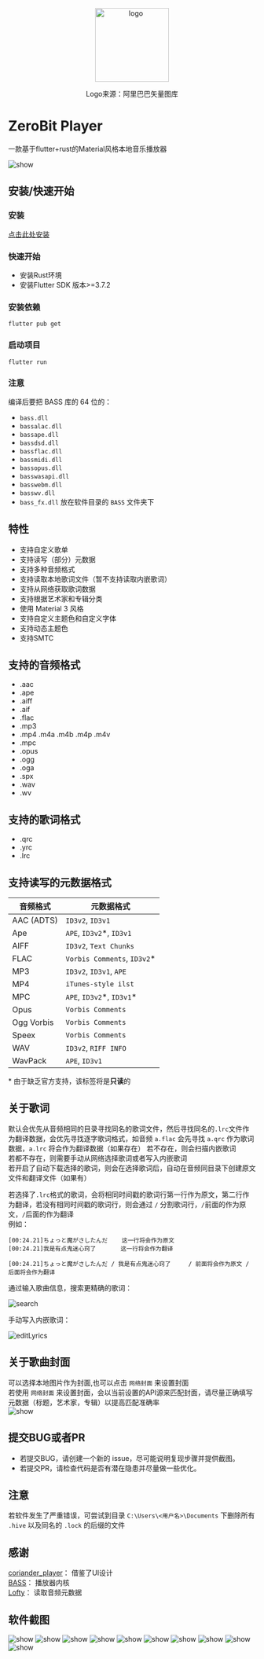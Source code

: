 <div align="center">
  <img src="assets/app_icon.ico" alt="logo" width=150 height=150>
</div>

<p align="center">Logo来源：阿里巴巴矢量图库</p>

# ZeroBit Player
一款基于flutter+rust的Material风格本地音乐播放器

![show](screenshot/7.png)

## 安装/快速开始
### 安装
[点击此处安装](https://github.com/Empty-57/ZeroBit-Player/releases/latest)
### 快速开始
- 安装Rust环境
- 安装Flutter SDK 版本>=3.7.2

### 安装依赖
```
flutter pub get
```

### 启动项目
```
flutter run
```

### 注意
编译后要把 BASS 库的 64 位的：
 - `bass.dll`
 - `bassalac.dll`
 - `bassape.dll`
 - `bassdsd.dll`
 - `bassflac.dll`
 - `bassmidi.dll`
 - `bassopus.dll`
 - `basswasapi.dll`
 - `basswebm.dll`
 - `basswv.dll`
 - `bass_fx.dll`
放在软件目录的 `BASS` 文件夹下

## 特性
- 支持自定义歌单
- 支持读写（部分）元数据
- 支持多种音频格式
- 支持读取本地歌词文件（暂不支持读取内嵌歌词）
- 支持从网络获取歌词数据
- 支持根据艺术家和专辑分类
- 使用 Material 3 风格
- 支持自定义主题色和自定义字体
- 支持动态主题色
- 支持SMTC

## 支持的音频格式
- .aac
- .ape
- .aiff
- .aif
- .flac
- .mp3
- .mp4 .m4a .m4b .m4p .m4v
- .mpc
- .opus
- .ogg
- .oga
- .spx
- .wav
- .wv

## 支持的歌词格式
- .qrc
- .yrc
- .lrc

## 支持读写的元数据格式
| 音频格式       | 元数据格式                        |
|------------|------------------------------|
| AAC (ADTS) | `ID3v2`, `ID3v1`             |
| Ape        | `APE`, `ID3v2`\*, `ID3v1`    |
| AIFF       | `ID3v2`, `Text Chunks`       |
| FLAC       | `Vorbis Comments`, `ID3v2`\* |
| MP3        | `ID3v2`, `ID3v1`, `APE`      |
| MP4        | `iTunes-style ilst`          |
| MPC        | `APE`, `ID3v2`\*, `ID3v1`\*  |
| Opus       | `Vorbis Comments`            |
| Ogg Vorbis | `Vorbis Comments`            |
| Speex      | `Vorbis Comments`            |
| WAV        | `ID3v2`, `RIFF INFO`         |
| WavPack    | `APE`, `ID3v1`               |

\* 由于缺乏官方支持，该标签将是**只读**的

## 关于歌词
默认会优先从音频相同的目录寻找同名的歌词文件，然后寻找同名的`.lrc`文件作为翻译数据，会优先寻找逐字歌词格式，如音频 `a.flac` 会先寻找 `a.qrc` 作为歌词数据，`a.lrc` 将会作为翻译数据（如果存在）
若不存在，则会扫描内嵌歌词</br>
若都不存在，则需要手动从网络选择歌词或者写入内嵌歌词</br>
若开启了自动下载选择的歌词，则会在选择歌词后，自动在音频同目录下创建原文文件和翻译文件（如果有）</br>

若选择了`.lrc`格式的歌词，会将相同时间戳的歌词行第一行作为原文，第二行作为翻译，若没有相同时间戳的歌词行，则会通过 ` / ` 分割歌词行，` / `前面的作为原文，` / `后面的作为翻译</br>
例如：</br>
```
[00:24.21]ちょっと魔がさしたんだ    这一行将会作为原文
[00:24.21]我是有点鬼迷心窍了       这一行将会作为翻译
```

```
[00:24.21]ちょっと魔がさしたんだ / 我是有点鬼迷心窍了     / 前面将会作为原文 / 后面将会作为翻译
```


通过输入歌曲信息，搜索更精确的歌词：</br>

![search](screenshot/5.png)

手动写入内嵌歌词：</br>

![editLyrics](screenshot/11.png)

## 关于歌曲封面
可以选择本地图片作为封面,也可以点击 `网络封面` 来设置封面</br>
若使用 `网络封面` 来设置封面，会以当前设置的API源来匹配封面，请尽量正确填写元数据（标题，艺术家，专辑）以提高匹配准确率</br>
![show](screenshot/10.png)

## 提交BUG或者PR
- 若提交BUG，请创建一个新的 issue，尽可能说明复现步骤并提供截图。
- 若提交PR，请检查代码是否有潜在隐患并尽量做一些优化。

## 注意
若软件发生了严重错误，可尝试到目录 `C:\Users\<用户名>\Documents` 下删除所有 `.hive` 以及同名的 `.lock` 的后缀的文件

## 感谢
[coriander_player](https://github.com/Ferry-200/coriander_player)： 借鉴了UI设计</br>
[BASS](https://www.un4seen.com/)： 播放器内核</br>
[Lofty](https://crates.io/crates/lofty)： 读取音频元数据

## 软件截图
![show](screenshot/1.png)
![show](screenshot/2.png)
![show](screenshot/3.png)
![show](screenshot/4.png)
![show](screenshot/5.png)
![show](screenshot/6.png)
![show](screenshot/7.png)
![show](screenshot/8.png)
![show](screenshot/9.png)
![show](screenshot/10.png)